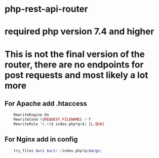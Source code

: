 # php-rest-api-router
# required php version 7.4 and higher
# This is not the final version of the router, there are no endpoints for post requests and most likely a lot more

## For Apache add .htaccess
```php
    RewriteEngine On
    RewriteCond %{REQUEST_FILENAME} !-f
    RewriteRule ^(.+)$ index.php?q=$1 [L,QSA]
```

## For Nginx add in config
```php
    try_files $uri $uri/ /index.php?q=$args;
```
